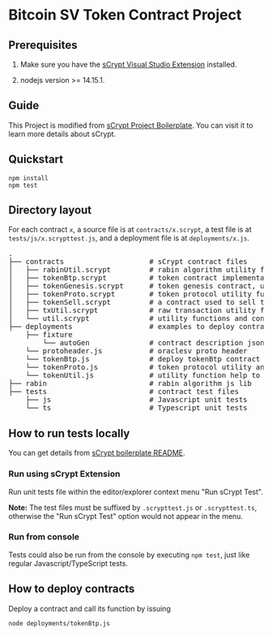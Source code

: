 # Bitcoin SV Token Contract Project
## Prerequisites
1. Make sure you have the [sCrypt Visual Studio Extension](https://marketplace.visualstudio.com/items?itemName=bsv-scrypt.sCrypt) installed.

2. nodejs version >= 14.15.1.

## Guide

This Project is modified from [sCrypt Project Boilerplate](https://github.com/sCrypt-Inc/boilerplate). You can visit it to learn more details about sCrypt.

## Quickstart
```
npm install
npm test
```

## Directory layout
For each contract `x`, a source file is at `contracts/x.scrypt`, a test file is at `tests/js/x.scrypttest.js`, and a deployment file is at `deployments/x.js`.
<pre>
.
├── contracts                    # sCrypt contract files
│   ├── rabinUtil.scrypt         # rabin algorithm utility function and constants
│   ├── tokenBtp.scrypt          # token contract implementation
│   ├── tokenGenesis.scrypt      # token genesis contract, used to generate token contract
│   ├── tokenProto.scrypt        # token protocol utility function and constants
│   ├── tokenSell.scrypt         # a contract used to sell token with a fixed bsv price
│   ├── txUtil.scrypt            # raw transaction utility function and constants
│   └── util.scrypt              # utility functions and constants
├── deployments                  # examples to deploy contract and call its function on testnet
    ├── fixture
        └── autoGen              # contract description json files
    └── protoheader.js           # oraclesv proto header
    └── tokenBtp.js              # deploy tokenBtp contract to testnet
    └── tokenProto.js            # token protocol utility and constants
    └── tokenUtil.js             # utility function help to deploy token contract
├── rabin                        # rabin algorithm js lib 
├── tests                        # contract test files
    ├── js                       # Javascript unit tests
    └── ts                       # Typescript unit tests
</pre>

## How to run tests locally

You can get details from [sCrypt boilerplate README](https://github.com/sCrypt-Inc/boilerplate/blob/master/README.md).

### Run using sCrypt Extension
Run unit tests file within the editor/explorer context menu "Run sCrypt Test".

**Note:** The test files must be suffixed by `.scrypttest.js` or `.scrypttest.ts`, otherwise the "Run sCrypt Test" option would not appear in the menu.

### Run from console
Tests could also be run from the console by executing `npm test`, just like regular Javascript/TypeScript tests.

## How to deploy contracts

Deploy a contract and call its function by issuing 
```bash
node deployments/tokenBtp.js
```
